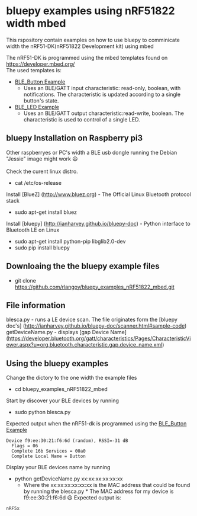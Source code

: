 # bluepy examples using nRF51822 width mbed

This rspository contain examples on how to use bluepy to comminicate width the nRF51-DK(nRF51822 Development kit) using mbed<br>

The nRF51-DK is programmed using the mbed templates found on https://developer.mbed.org/<br>
The used templates is:  <br>
* [BLE_Button Example](https://developer.mbed.org/teams/Bluetooth-Low-Energy/code/BLE_Button/?platform=Nordic-nRF51-DK)
    * Uses an BLE/GATT input characteristic: read-only, boolean, with notifications. The characteristic is updated according to a single button's state.
* [BLE_LED    Example](https://developer.mbed.org/teams/Bluetooth-Low-Energy/code/BLE_LED/?platform=Nordic-nRF51-DK)
    * Uses an BLE/GATT output characteristic:read-write, boolean. The characteristic is used to control of a single LED.
    

bluepy Installation on Raspberry pi3 
------------------------------------
Other raspberryes or PC's width a BLE usb dongle running the Debian "Jessie" image might work :smiley:<br><br>
Check the curent linux distro. 
* cat /etc/os-release  

Install [BlueZ] (http://www.bluez.org)  - The Official Linux Bluetooth protocol stack
* sudo apt-get install bluez

Install [bluepy] (http://ianharvey.github.io/bluepy-doc) - Python interface to Bluetooth LE on Linux
* sudo apt-get install python-pip libglib2.0-dev
* sudo pip install bluepy

Downloaing the the bluepy example files
----------------------------------------
*  git clone https://github.com/rlangoy/bluepy_examples_nRF51822_mbed.git

File information
----------------
blesca.py - runs a LE device scan. The file originates form the [bluepy doc's] (http://ianharvey.github.io/bluepy-doc/scanner.html#sample-code)<br>
getDeviceName.py - displays [gap Device Name] (https://developer.bluetooth.org/gatt/characteristics/Pages/CharacteristicViewer.aspx?u=org.bluetooth.characteristic.gap.device_name.xml)


Using the bluepy examples
-------------------------
Change the dictory to the one width the example files
* cd bluepy_examples_nRF51822_mbed

Start by discover your BLE devices by running
* sudo python blesca.py

Expected output when the nRF51-dk is programmed using the [BLE_Button Example](https://developer.mbed.org/teams/Bluetooth-Low-Energy/code/BLE_Button/?platform=Nordic-nRF51-DK)
```text
Device f9:ee:30:21:f6:6d (random), RSSI=-31 dB
  Flags = 06
  Complete 16b Services = 00a0
  Complete Local Name = Button
```
Display your BLE devices name by running
* python getDeviceName.py xx:xx:xx:xx:xx:xx 
   *   Where the xx:xx:xx:xx:xx:xx is the MAC address that could be found by running the blesca.py 
      * The MAC address for my device is f9:ee:30:21:f6:6d   :smiley: 
Expected output is:
```text
nRF5x
```
